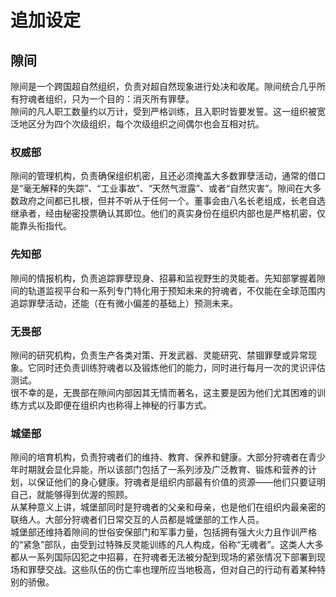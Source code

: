 # 追加设定

## 隙间
隙间是一个跨国超自然组织，负责对超自然现象进行处决和收尾。隙间统合几乎所有狩魂者组织，只为一个目的：消灭所有罪孽。 \
隙间的凡人职工数量约以万计，受到严格训练，且入职时皆要发誓。这一组织被宽泛地区分为四个次级组织，每个次级组织之间偶尔也会互相对抗。

### 权威部
隙间的管理机构，负责确保组织机密，且还必须掩盖大多数罪孽活动，通常的借口是“毫无解释的失踪”、“工业事故”、“天然气泄露”、或者“自然灾害”。隙间在大多数政府之间都已扎根，但并不听从于任何一个。董事会由八名长老组成，长老自选继承者，经由秘密投票确认其即位。他们的真实身份在组织内部也是严格机密，仅能靠头衔指代。

### 先知部
隙间的情报机构，负责追踪罪孽现身、招募和监视野生的灵能者。先知部掌握着隙间的轨道监视平台和一系列专门特化用于预知未来的狩魂者，不仅能在全球范围内追踪罪孽活动，还能（在有微小偏差的基础上）预测未来。

### 无畏部
隙间的研究机构，负责生产各类对策、开发武器、灵能研究、禁锢罪孽或异常现象。它同时还负责训练狩魂者以及锻炼他们的能力，同时进行每月一次的灵识评估测试。 \
很不幸的是，无畏部在隙间内部因其无情而著名，这主要是因为他们尤其困难的训练方式以及即便在组织内也称得上神秘的行事方式。

### 城堡部
隙间的培育机构，负责狩魂者们的维持、教育、保养和健康。大部分狩魂者在青少年时期就会显化异能，所以该部门包括了一系列涉及广泛教育、锻炼和营养的计划，以保证他们的身心健康。狩魂者是组织内部最有价值的资源——他们只要证明自己，就能够得到优渥的照顾。 \
从某种意义上讲，城堡部同时是狩魂者的父亲和母亲，也是他们在组织内最亲密的联络人。大部分狩魂者们日常交互的人员都是城堡部的工作人员。 \
城堡部还维持着隙间的世俗安保部门和军事力量，包括拥有强大火力且作训严格的“紧急”部队，由受到过特殊反灵能训练的凡人构成，俗称“无魂者”。这类人大多都从一系列国际囚犯之中招募，在狩魂者无法被分配到现场的紧张情况下部署到现场和罪孽交战。这些队伍的伤亡率也理所应当地极高，但对自己的行动有着某种特别的骄傲。
